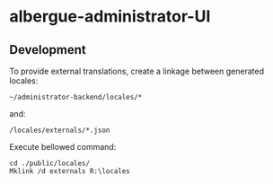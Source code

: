 # albergue-administrator-UI
## Development
To provide external translations, create a linkage between generated locales:
```
~/administrator-backend/locales/*
```
and:
```
/locales/externals/*.json
```
Execute bellowed command:
```
cd ./public/locales/
Mklink /d externals R:\locales
```
